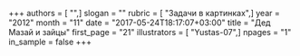 +++
authors = [ "",]
slogan = ""
rubric = [ "Задачи в картинках",]
year = "2012"
month = "11"
date = "2017-05-24T18:17:07+03:00"
title = "Дед Мазай и зайцы"
first_page = "21"
illustrators = [ "Yustas-07",]
npages = "1"
in_sample = false
+++
